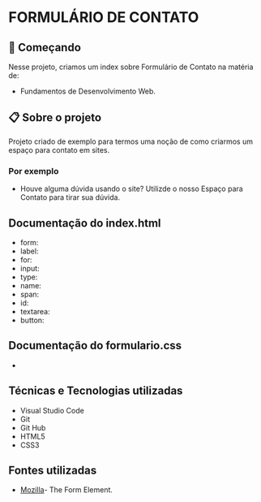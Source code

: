 # FORMULÁRIO DE CONTATO

## 🚀 Começando
Nesse projeto, criamos um index sobre Formulário de Contato na matéria de:
* Fundamentos de Desenvolvimento Web.

## 📋 Sobre o projeto
Projeto criado de exemplo para termos uma noção de como criarmos um espaço para contato em sites.
### Por exemplo
* Houve alguma dúvida usando o site? Utilizde o nosso Espaço para Contato para tirar sua dúvida.

## Documentação do index.html 
* form:
* label:
* for:
* input:
* type:
* name:
* span:
* id:
* textarea:
* button:

## Documentação do formulario.css
* 

## Técnicas e Tecnologias utilizadas
* Visual Studio Code 
* Git
* Git Hub
* HTML5
* CSS3

## Fontes utilizadas
* [Mozilla](https://developer.mozilla.org/en-US/docs/Web/HTML/Element/form)- The Form Element.